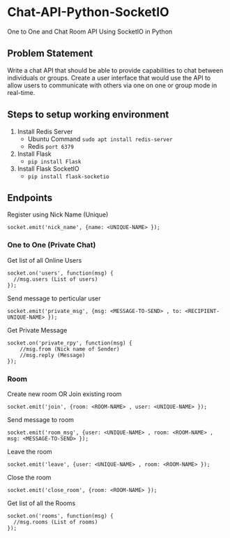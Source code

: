 # Chat-API-Python-SocketIO
One to One and Chat Room API Using SocketIO in Python

## Problem Statement
Write a chat API that should be able to provide capabilities to chat between individuals or groups. 
Create a user interface that would use the API to allow users to communicate with others via one on one or group mode in real-time.

## Steps to setup working environment
1. Install Redis Server
    - Ubuntu Command ```sudo apt install redis-server```
    - Redis ```port 6379```
2. Install Flask
    - ```pip install Flask```
3. Install Flask SocketIO
    - ```pip install flask-socketio```
    
## Endpoints

Register using Nick Name (Unique)
```
socket.emit('nick_name', {name: <UNIQUE-NAME> });
```

### One to One (Private Chat)

Get list of all Online Users
```
socket.on('users', function(msg) {
  //msg.users (List of users)
});
```

Send message to perticular user
```
socket.emit('private_msg', {msg: <MESSAGE-TO-SEND> , to: <RECIPIENT-UNIQUE-NAME> });
```

Get Private Message
```
socket.on('private_rpy', function(msg) {
    //msg.from (Nick name of Sender)
    //msg.reply (Message)
});
```

### Room

Create new room OR Join existing room
```
socket.emit('join', {room: <ROOM-NAME> , user: <UNIQUE-NAME> });
```

Send message to room
```
socket.emit('room_msg', {user: <UNIQUE-NAME> , room: <ROOM-NAME> , msg: <MESSAGE-TO-SEND> });
```

Leave the room
```
socket.emit('leave', {user: <UNIQUE-NAME> , room: <ROOM-NAME> });
```

Close the room
```
socket.emit('close_room', {room: <ROOM-NAME> });
```

Get list of all the Rooms
```
socket.on('rooms', function(msg) {
  //msg.rooms (List of rooms)
});
```

